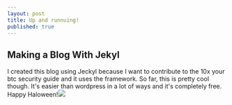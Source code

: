 ```yaml
---
layout: post
title: Up and runnuing!
published: true
---
```


## Making a Blog With Jekyl


I created this blog using Jeckyl because I want to contribute to the 10x your btc security guide and it uses the framework. So far, this is pretty cool though.  It's easier than wordpress in a lot of ways and it's completely free.  Happy Haloween!![]({{site.baseurl}}/https://pbs.twimg.com/media/Elf5SulXEAE4CG1?format=jpg&name=small)